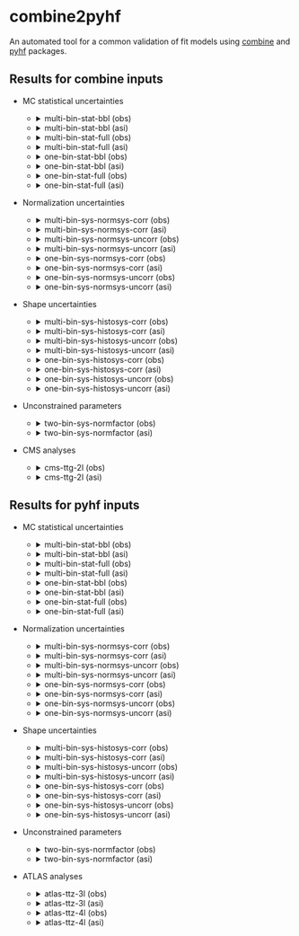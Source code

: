 # combine2pyhf

 An automated tool for a common validation of fit models using [combine](https://github.com/cms-analysis/HiggsAnalysis-CombinedLimit) and [pyhf](https://github.com/scikit-hep/pyhf) packages.

## Results for combine inputs

- MC statistical uncertainties

  - <details>

    <summary>multi-bin-stat-bbl (obs)</summary>

    ![multi-bin-stat-bbl (obs)](results/combine/multi-bin-stat-bbl/hist.png?raw=true)

    ![multi-bin-stat-bbl (obs)](results/combine/multi-bin-stat-bbl/time_obs.png?raw=true)

    ![multi-bin-stat-bbl (obs)](results/combine/multi-bin-stat-bbl/nll_shape_obs.png?raw=true)

    ![multi-bin-stat-bbl (obs)](results/combine/multi-bin-stat-bbl/nll_obs.png?raw=true)

    </details>

  - <details>

    <summary>multi-bin-stat-bbl (asi)</summary>

    ![multi-bin-stat-bbl (asi)](results/combine/multi-bin-stat-bbl/hist.png?raw=true)

    ![multi-bin-stat-bbl (asi)](results/combine/multi-bin-stat-bbl/time_asi.png?raw=true)

    ![multi-bin-stat-bbl (asi)](results/combine/multi-bin-stat-bbl/nll_shape_asi.png?raw=true)

    ![multi-bin-stat-bbl (asi)](results/combine/multi-bin-stat-bbl/nll_asi.png?raw=true)

    </details>

  - <details>

    <summary>multi-bin-stat-full (obs)</summary>

    ![multi-bin-stat-full (obs)](results/combine/multi-bin-stat-full/hist.png?raw=true)

    ![multi-bin-stat-full (obs)](results/combine/multi-bin-stat-full/time_obs.png?raw=true)

    ![multi-bin-stat-full (obs)](results/combine/multi-bin-stat-full/nll_shape_obs.png?raw=true)

    ![multi-bin-stat-full (obs)](results/combine/multi-bin-stat-full/nll_obs.png?raw=true)

    </details>

  - <details>

    <summary>multi-bin-stat-full (asi)</summary>

    ![multi-bin-stat-full (asi)](results/combine/multi-bin-stat-full/hist.png?raw=true)

    ![multi-bin-stat-full (asi)](results/combine/multi-bin-stat-full/time_asi.png?raw=true)

    ![multi-bin-stat-full (asi)](results/combine/multi-bin-stat-full/nll_shape_asi.png?raw=true)

    ![multi-bin-stat-full (asi)](results/combine/multi-bin-stat-full/nll_asi.png?raw=true)

    </details>

  - <details>

    <summary>one-bin-stat-bbl (obs)</summary>

    ![one-bin-stat-bbl (obs)](results/combine/one-bin-stat-bbl/hist.png?raw=true)

    ![one-bin-stat-bbl (obs)](results/combine/one-bin-stat-bbl/time_obs.png?raw=true)

    ![one-bin-stat-bbl (obs)](results/combine/one-bin-stat-bbl/nll_shape_obs.png?raw=true)

    ![one-bin-stat-bbl (obs)](results/combine/one-bin-stat-bbl/nll_obs.png?raw=true)

    </details>

  - <details>

    <summary>one-bin-stat-bbl (asi)</summary>

    ![one-bin-stat-bbl (asi)](results/combine/one-bin-stat-bbl/hist.png?raw=true)

    ![one-bin-stat-bbl (asi)](results/combine/one-bin-stat-bbl/time_asi.png?raw=true)

    ![one-bin-stat-bbl (asi)](results/combine/one-bin-stat-bbl/nll_shape_asi.png?raw=true)

    ![one-bin-stat-bbl (asi)](results/combine/one-bin-stat-bbl/nll_asi.png?raw=true)

    </details>

  - <details>

    <summary>one-bin-stat-full (obs)</summary>

    ![one-bin-stat-full (obs)](results/combine/one-bin-stat-full/hist.png?raw=true)

    ![one-bin-stat-full (obs)](results/combine/one-bin-stat-full/time_obs.png?raw=true)

    ![one-bin-stat-full (obs)](results/combine/one-bin-stat-full/nll_shape_obs.png?raw=true)

    ![one-bin-stat-full (obs)](results/combine/one-bin-stat-full/nll_obs.png?raw=true)

    </details>

  - <details>

    <summary>one-bin-stat-full (asi)</summary>

    ![one-bin-stat-full (asi)](results/combine/one-bin-stat-full/hist.png?raw=true)

    ![one-bin-stat-full (asi)](results/combine/one-bin-stat-full/time_asi.png?raw=true)

    ![one-bin-stat-full (asi)](results/combine/one-bin-stat-full/nll_shape_asi.png?raw=true)

    ![one-bin-stat-full (asi)](results/combine/one-bin-stat-full/nll_asi.png?raw=true)

    </details>

- Normalization uncertainties

  - <details>

    <summary>multi-bin-sys-normsys-corr (obs)</summary>

    ![multi-bin-sys-normsys-corr (obs)](results/combine/multi-bin-sys-normsys-corr/hist.png?raw=true)

    ![multi-bin-sys-normsys-corr (obs)](results/combine/multi-bin-sys-normsys-corr/time_obs.png?raw=true)

    ![multi-bin-sys-normsys-corr (obs)](results/combine/multi-bin-sys-normsys-corr/nll_shape_obs.png?raw=true)

    ![multi-bin-sys-normsys-corr (obs)](results/combine/multi-bin-sys-normsys-corr/nll_obs.png?raw=true)

    </details>

  - <details>

    <summary>multi-bin-sys-normsys-corr (asi)</summary>

    ![multi-bin-sys-normsys-corr (asi)](results/combine/multi-bin-sys-normsys-corr/hist.png?raw=true)

    ![multi-bin-sys-normsys-corr (asi)](results/combine/multi-bin-sys-normsys-corr/time_asi.png?raw=true)

    ![multi-bin-sys-normsys-corr (asi)](results/combine/multi-bin-sys-normsys-corr/nll_shape_asi.png?raw=true)

    ![multi-bin-sys-normsys-corr (asi)](results/combine/multi-bin-sys-normsys-corr/nll_asi.png?raw=true)

    </details>

  - <details>

    <summary>multi-bin-sys-normsys-uncorr (obs)</summary>

    ![multi-bin-sys-normsys-uncorr (obs)](results/combine/multi-bin-sys-normsys-uncorr/hist.png?raw=true)

    ![multi-bin-sys-normsys-uncorr (obs)](results/combine/multi-bin-sys-normsys-uncorr/time_obs.png?raw=true)

    ![multi-bin-sys-normsys-uncorr (obs)](results/combine/multi-bin-sys-normsys-uncorr/nll_shape_obs.png?raw=true)

    ![multi-bin-sys-normsys-uncorr (obs)](results/combine/multi-bin-sys-normsys-uncorr/nll_obs.png?raw=true)

    </details>

  - <details>

    <summary>multi-bin-sys-normsys-uncorr (asi)</summary>

    ![multi-bin-sys-normsys-uncorr (asi)](results/combine/multi-bin-sys-normsys-uncorr/hist.png?raw=true)

    ![multi-bin-sys-normsys-uncorr (asi)](results/combine/multi-bin-sys-normsys-uncorr/time_asi.png?raw=true)

    ![multi-bin-sys-normsys-uncorr (asi)](results/combine/multi-bin-sys-normsys-uncorr/nll_shape_asi.png?raw=true)

    ![multi-bin-sys-normsys-uncorr (asi)](results/combine/multi-bin-sys-normsys-uncorr/nll_asi.png?raw=true)

    </details>

  - <details>

    <summary>one-bin-sys-normsys-corr (obs)</summary>

    ![one-bin-sys-normsys-corr (obs)](results/combine/one-bin-sys-normsys-corr/hist.png?raw=true)

    ![one-bin-sys-normsys-corr (obs)](results/combine/one-bin-sys-normsys-corr/time_obs.png?raw=true)

    ![one-bin-sys-normsys-corr (obs)](results/combine/one-bin-sys-normsys-corr/nll_shape_obs.png?raw=true)

    ![one-bin-sys-normsys-corr (obs)](results/combine/one-bin-sys-normsys-corr/nll_obs.png?raw=true)

    </details>

  - <details>

    <summary>one-bin-sys-normsys-corr (asi)</summary>

    ![one-bin-sys-normsys-corr (asi)](results/combine/one-bin-sys-normsys-corr/hist.png?raw=true)

    ![one-bin-sys-normsys-corr (asi)](results/combine/one-bin-sys-normsys-corr/time_asi.png?raw=true)

    ![one-bin-sys-normsys-corr (asi)](results/combine/one-bin-sys-normsys-corr/nll_shape_asi.png?raw=true)

    ![one-bin-sys-normsys-corr (asi)](results/combine/one-bin-sys-normsys-corr/nll_asi.png?raw=true)

    </details>

  - <details>

    <summary>one-bin-sys-normsys-uncorr (obs)</summary>

    ![one-bin-sys-normsys-uncorr (obs)](results/combine/one-bin-sys-normsys-uncorr/hist.png?raw=true)

    ![one-bin-sys-normsys-uncorr (obs)](results/combine/one-bin-sys-normsys-uncorr/time_obs.png?raw=true)

    ![one-bin-sys-normsys-uncorr (obs)](results/combine/one-bin-sys-normsys-uncorr/nll_shape_obs.png?raw=true)

    ![one-bin-sys-normsys-uncorr (obs)](results/combine/one-bin-sys-normsys-uncorr/nll_obs.png?raw=true)

    </details>

  - <details>

    <summary>one-bin-sys-normsys-uncorr (asi)</summary>

    ![one-bin-sys-normsys-uncorr (asi)](results/combine/one-bin-sys-normsys-uncorr/hist.png?raw=true)

    ![one-bin-sys-normsys-uncorr (asi)](results/combine/one-bin-sys-normsys-uncorr/time_asi.png?raw=true)

    ![one-bin-sys-normsys-uncorr (asi)](results/combine/one-bin-sys-normsys-uncorr/nll_shape_asi.png?raw=true)

    ![one-bin-sys-normsys-uncorr (asi)](results/combine/one-bin-sys-normsys-uncorr/nll_asi.png?raw=true)

    </details>

- Shape uncertainties

  - <details>

    <summary>multi-bin-sys-histosys-corr (obs)</summary>

    ![multi-bin-sys-histosys-corr (obs)](results/combine/multi-bin-sys-histosys-corr/hist.png?raw=true)

    ![multi-bin-sys-histosys-corr (obs)](results/combine/multi-bin-sys-histosys-corr/time_obs.png?raw=true)

    ![multi-bin-sys-histosys-corr (obs)](results/combine/multi-bin-sys-histosys-corr/nll_shape_obs.png?raw=true)

    ![multi-bin-sys-histosys-corr (obs)](results/combine/multi-bin-sys-histosys-corr/nll_obs.png?raw=true)

    </details>

  - <details>

    <summary>multi-bin-sys-histosys-corr (asi)</summary>

    ![multi-bin-sys-histosys-corr (asi)](results/combine/multi-bin-sys-histosys-corr/hist.png?raw=true)

    ![multi-bin-sys-histosys-corr (asi)](results/combine/multi-bin-sys-histosys-corr/time_asi.png?raw=true)

    ![multi-bin-sys-histosys-corr (asi)](results/combine/multi-bin-sys-histosys-corr/nll_shape_asi.png?raw=true)

    ![multi-bin-sys-histosys-corr (asi)](results/combine/multi-bin-sys-histosys-corr/nll_asi.png?raw=true)

    </details>

  - <details>

    <summary>multi-bin-sys-histosys-uncorr (obs)</summary>

    ![multi-bin-sys-histosys-uncorr (obs)](results/combine/multi-bin-sys-histosys-uncorr/hist.png?raw=true)

    ![multi-bin-sys-histosys-uncorr (obs)](results/combine/multi-bin-sys-histosys-uncorr/time_obs.png?raw=true)

    ![multi-bin-sys-histosys-uncorr (obs)](results/combine/multi-bin-sys-histosys-uncorr/nll_shape_obs.png?raw=true)

    ![multi-bin-sys-histosys-uncorr (obs)](results/combine/multi-bin-sys-histosys-uncorr/nll_obs.png?raw=true)

    </details>

  - <details>

    <summary>multi-bin-sys-histosys-uncorr (asi)</summary>

    ![multi-bin-sys-histosys-uncorr (asi)](results/combine/multi-bin-sys-histosys-uncorr/hist.png?raw=true)

    ![multi-bin-sys-histosys-uncorr (asi)](results/combine/multi-bin-sys-histosys-uncorr/time_asi.png?raw=true)

    ![multi-bin-sys-histosys-uncorr (asi)](results/combine/multi-bin-sys-histosys-uncorr/nll_shape_asi.png?raw=true)

    ![multi-bin-sys-histosys-uncorr (asi)](results/combine/multi-bin-sys-histosys-uncorr/nll_asi.png?raw=true)

    </details>

  - <details>

    <summary>one-bin-sys-histosys-corr (obs)</summary>

    ![one-bin-sys-histosys-corr (obs)](results/combine/one-bin-sys-histosys-corr/hist.png?raw=true)

    ![one-bin-sys-histosys-corr (obs)](results/combine/one-bin-sys-histosys-corr/time_obs.png?raw=true)

    ![one-bin-sys-histosys-corr (obs)](results/combine/one-bin-sys-histosys-corr/nll_shape_obs.png?raw=true)

    ![one-bin-sys-histosys-corr (obs)](results/combine/one-bin-sys-histosys-corr/nll_obs.png?raw=true)

    </details>

  - <details>

    <summary>one-bin-sys-histosys-corr (asi)</summary>

    ![one-bin-sys-histosys-corr (asi)](results/combine/one-bin-sys-histosys-corr/hist.png?raw=true)

    ![one-bin-sys-histosys-corr (asi)](results/combine/one-bin-sys-histosys-corr/time_asi.png?raw=true)

    ![one-bin-sys-histosys-corr (asi)](results/combine/one-bin-sys-histosys-corr/nll_shape_asi.png?raw=true)

    ![one-bin-sys-histosys-corr (asi)](results/combine/one-bin-sys-histosys-corr/nll_asi.png?raw=true)

    </details>

  - <details>

    <summary>one-bin-sys-histosys-uncorr (obs)</summary>

    ![one-bin-sys-histosys-uncorr (obs)](results/combine/one-bin-sys-histosys-uncorr/hist.png?raw=true)

    ![one-bin-sys-histosys-uncorr (obs)](results/combine/one-bin-sys-histosys-uncorr/time_obs.png?raw=true)

    ![one-bin-sys-histosys-uncorr (obs)](results/combine/one-bin-sys-histosys-uncorr/nll_shape_obs.png?raw=true)

    ![one-bin-sys-histosys-uncorr (obs)](results/combine/one-bin-sys-histosys-uncorr/nll_obs.png?raw=true)

    </details>

  - <details>

    <summary>one-bin-sys-histosys-uncorr (asi)</summary>

    ![one-bin-sys-histosys-uncorr (asi)](results/combine/one-bin-sys-histosys-uncorr/hist.png?raw=true)

    ![one-bin-sys-histosys-uncorr (asi)](results/combine/one-bin-sys-histosys-uncorr/time_asi.png?raw=true)

    ![one-bin-sys-histosys-uncorr (asi)](results/combine/one-bin-sys-histosys-uncorr/nll_shape_asi.png?raw=true)

    ![one-bin-sys-histosys-uncorr (asi)](results/combine/one-bin-sys-histosys-uncorr/nll_asi.png?raw=true)

    </details>

- Unconstrained parameters

  - <details>

    <summary>two-bin-sys-normfactor (obs)</summary>

    ![two-bin-sys-normfactor (obs)](results/combine/two-bin-sys-normfactor/hist.png?raw=true)

    ![two-bin-sys-normfactor (obs)](results/combine/two-bin-sys-normfactor/time_obs.png?raw=true)

    ![two-bin-sys-normfactor (obs)](results/combine/two-bin-sys-normfactor/nll_shape_obs.png?raw=true)

    ![two-bin-sys-normfactor (obs)](results/combine/two-bin-sys-normfactor/nll_obs.png?raw=true)

    </details>

  - <details>

    <summary>two-bin-sys-normfactor (asi)</summary>

    ![two-bin-sys-normfactor (asi)](results/combine/two-bin-sys-normfactor/hist.png?raw=true)

    ![two-bin-sys-normfactor (asi)](results/combine/two-bin-sys-normfactor/time_asi.png?raw=true)

    ![two-bin-sys-normfactor (asi)](results/combine/two-bin-sys-normfactor/nll_shape_asi.png?raw=true)

    ![two-bin-sys-normfactor (asi)](results/combine/two-bin-sys-normfactor/nll_asi.png?raw=true)

    </details>

- CMS analyses

  - <details>

    <summary>cms-ttg-2l (obs)</summary>

    ![cms-ttg-2l (obs)](results/combine/cms-ttg-2l/hist.png?raw=true)

    ![cms-ttg-2l (obs)](results/combine/cms-ttg-2l/time_obs.png?raw=true)

    ![cms-ttg-2l (obs)](results/combine/cms-ttg-2l/nll_shape_obs.png?raw=true)

    ![cms-ttg-2l (obs)](results/combine/cms-ttg-2l/nll_obs.png?raw=true)

    </details>

  - <details>

    <summary>cms-ttg-2l (asi)</summary>

    ![cms-ttg-2l (asi)](results/combine/cms-ttg-2l/hist.png?raw=true)

    ![cms-ttg-2l (asi)](results/combine/cms-ttg-2l/time_asi.png?raw=true)

    ![cms-ttg-2l (asi)](results/combine/cms-ttg-2l/nll_shape_asi.png?raw=true)

    ![cms-ttg-2l (asi)](results/combine/cms-ttg-2l/nll_asi.png?raw=true)

    </details>

## Results for pyhf inputs

- MC statistical uncertainties

  - <details>

    <summary>multi-bin-stat-bbl (obs)</summary>

    ![multi-bin-stat-bbl (obs)](results/pyhf/multi-bin-stat-bbl/hist.png?raw=true)

    ![multi-bin-stat-bbl (obs)](results/pyhf/multi-bin-stat-bbl/time_obs.png?raw=true)

    ![multi-bin-stat-bbl (obs)](results/pyhf/multi-bin-stat-bbl/nll_shape_obs.png?raw=true)

    ![multi-bin-stat-bbl (obs)](results/pyhf/multi-bin-stat-bbl/nll_obs.png?raw=true)

    </details>

  - <details>

    <summary>multi-bin-stat-bbl (asi)</summary>

    ![multi-bin-stat-bbl (asi)](results/pyhf/multi-bin-stat-bbl/hist.png?raw=true)

    ![multi-bin-stat-bbl (asi)](results/pyhf/multi-bin-stat-bbl/time_asi.png?raw=true)

    ![multi-bin-stat-bbl (asi)](results/pyhf/multi-bin-stat-bbl/nll_shape_asi.png?raw=true)

    ![multi-bin-stat-bbl (asi)](results/pyhf/multi-bin-stat-bbl/nll_asi.png?raw=true)

    </details>

  - <details>

    <summary>multi-bin-stat-full (obs)</summary>

    ![multi-bin-stat-full (obs)](results/pyhf/multi-bin-stat-full/hist.png?raw=true)

    ![multi-bin-stat-full (obs)](results/pyhf/multi-bin-stat-full/time_obs.png?raw=true)

    ![multi-bin-stat-full (obs)](results/pyhf/multi-bin-stat-full/nll_shape_obs.png?raw=true)

    ![multi-bin-stat-full (obs)](results/pyhf/multi-bin-stat-full/nll_obs.png?raw=true)

    </details>

  - <details>

    <summary>multi-bin-stat-full (asi)</summary>

    ![multi-bin-stat-full (asi)](results/pyhf/multi-bin-stat-full/hist.png?raw=true)

    ![multi-bin-stat-full (asi)](results/pyhf/multi-bin-stat-full/time_asi.png?raw=true)

    ![multi-bin-stat-full (asi)](results/pyhf/multi-bin-stat-full/nll_shape_asi.png?raw=true)

    ![multi-bin-stat-full (asi)](results/pyhf/multi-bin-stat-full/nll_asi.png?raw=true)

    </details>

  - <details>

    <summary>one-bin-stat-bbl (obs)</summary>

    ![one-bin-stat-bbl (obs)](results/pyhf/one-bin-stat-bbl/hist.png?raw=true)

    ![one-bin-stat-bbl (obs)](results/pyhf/one-bin-stat-bbl/time_obs.png?raw=true)

    ![one-bin-stat-bbl (obs)](results/pyhf/one-bin-stat-bbl/nll_shape_obs.png?raw=true)

    ![one-bin-stat-bbl (obs)](results/pyhf/one-bin-stat-bbl/nll_obs.png?raw=true)

    </details>

  - <details>

    <summary>one-bin-stat-bbl (asi)</summary>

    ![one-bin-stat-bbl (asi)](results/pyhf/one-bin-stat-bbl/hist.png?raw=true)

    ![one-bin-stat-bbl (asi)](results/pyhf/one-bin-stat-bbl/time_asi.png?raw=true)

    ![one-bin-stat-bbl (asi)](results/pyhf/one-bin-stat-bbl/nll_shape_asi.png?raw=true)

    ![one-bin-stat-bbl (asi)](results/pyhf/one-bin-stat-bbl/nll_asi.png?raw=true)

    </details>

  - <details>

    <summary>one-bin-stat-full (obs)</summary>

    ![one-bin-stat-full (obs)](results/pyhf/one-bin-stat-full/hist.png?raw=true)

    ![one-bin-stat-full (obs)](results/pyhf/one-bin-stat-full/time_obs.png?raw=true)

    ![one-bin-stat-full (obs)](results/pyhf/one-bin-stat-full/nll_shape_obs.png?raw=true)

    ![one-bin-stat-full (obs)](results/pyhf/one-bin-stat-full/nll_obs.png?raw=true)

    </details>

  - <details>

    <summary>one-bin-stat-full (asi)</summary>

    ![one-bin-stat-full (asi)](results/pyhf/one-bin-stat-full/hist.png?raw=true)

    ![one-bin-stat-full (asi)](results/pyhf/one-bin-stat-full/time_asi.png?raw=true)

    ![one-bin-stat-full (asi)](results/pyhf/one-bin-stat-full/nll_shape_asi.png?raw=true)

    ![one-bin-stat-full (asi)](results/pyhf/one-bin-stat-full/nll_asi.png?raw=true)

    </details>

- Normalization uncertainties

  - <details>

    <summary>multi-bin-sys-normsys-corr (obs)</summary>

    ![multi-bin-sys-normsys-corr (obs)](results/pyhf/multi-bin-sys-normsys-corr/hist.png?raw=true)

    ![multi-bin-sys-normsys-corr (obs)](results/pyhf/multi-bin-sys-normsys-corr/time_obs.png?raw=true)

    ![multi-bin-sys-normsys-corr (obs)](results/pyhf/multi-bin-sys-normsys-corr/nll_shape_obs.png?raw=true)

    ![multi-bin-sys-normsys-corr (obs)](results/pyhf/multi-bin-sys-normsys-corr/nll_obs.png?raw=true)

    </details>

  - <details>

    <summary>multi-bin-sys-normsys-corr (asi)</summary>

    ![multi-bin-sys-normsys-corr (asi)](results/pyhf/multi-bin-sys-normsys-corr/hist.png?raw=true)

    ![multi-bin-sys-normsys-corr (asi)](results/pyhf/multi-bin-sys-normsys-corr/time_asi.png?raw=true)

    ![multi-bin-sys-normsys-corr (asi)](results/pyhf/multi-bin-sys-normsys-corr/nll_shape_asi.png?raw=true)

    ![multi-bin-sys-normsys-corr (asi)](results/pyhf/multi-bin-sys-normsys-corr/nll_asi.png?raw=true)

    </details>

  - <details>

    <summary>multi-bin-sys-normsys-uncorr (obs)</summary>

    ![multi-bin-sys-normsys-uncorr (obs)](results/pyhf/multi-bin-sys-normsys-uncorr/hist.png?raw=true)

    ![multi-bin-sys-normsys-uncorr (obs)](results/pyhf/multi-bin-sys-normsys-uncorr/time_obs.png?raw=true)

    ![multi-bin-sys-normsys-uncorr (obs)](results/pyhf/multi-bin-sys-normsys-uncorr/nll_shape_obs.png?raw=true)

    ![multi-bin-sys-normsys-uncorr (obs)](results/pyhf/multi-bin-sys-normsys-uncorr/nll_obs.png?raw=true)

    </details>

  - <details>

    <summary>multi-bin-sys-normsys-uncorr (asi)</summary>

    ![multi-bin-sys-normsys-uncorr (asi)](results/pyhf/multi-bin-sys-normsys-uncorr/hist.png?raw=true)

    ![multi-bin-sys-normsys-uncorr (asi)](results/pyhf/multi-bin-sys-normsys-uncorr/time_asi.png?raw=true)

    ![multi-bin-sys-normsys-uncorr (asi)](results/pyhf/multi-bin-sys-normsys-uncorr/nll_shape_asi.png?raw=true)

    ![multi-bin-sys-normsys-uncorr (asi)](results/pyhf/multi-bin-sys-normsys-uncorr/nll_asi.png?raw=true)

    </details>

  - <details>

    <summary>one-bin-sys-normsys-corr (obs)</summary>

    ![one-bin-sys-normsys-corr (obs)](results/pyhf/one-bin-sys-normsys-corr/hist.png?raw=true)

    ![one-bin-sys-normsys-corr (obs)](results/pyhf/one-bin-sys-normsys-corr/time_obs.png?raw=true)

    ![one-bin-sys-normsys-corr (obs)](results/pyhf/one-bin-sys-normsys-corr/nll_shape_obs.png?raw=true)

    ![one-bin-sys-normsys-corr (obs)](results/pyhf/one-bin-sys-normsys-corr/nll_obs.png?raw=true)

    </details>

  - <details>

    <summary>one-bin-sys-normsys-corr (asi)</summary>

    ![one-bin-sys-normsys-corr (asi)](results/pyhf/one-bin-sys-normsys-corr/hist.png?raw=true)

    ![one-bin-sys-normsys-corr (asi)](results/pyhf/one-bin-sys-normsys-corr/time_asi.png?raw=true)

    ![one-bin-sys-normsys-corr (asi)](results/pyhf/one-bin-sys-normsys-corr/nll_shape_asi.png?raw=true)

    ![one-bin-sys-normsys-corr (asi)](results/pyhf/one-bin-sys-normsys-corr/nll_asi.png?raw=true)

    </details>

  - <details>

    <summary>one-bin-sys-normsys-uncorr (obs)</summary>

    ![one-bin-sys-normsys-uncorr (obs)](results/pyhf/one-bin-sys-normsys-uncorr/hist.png?raw=true)

    ![one-bin-sys-normsys-uncorr (obs)](results/pyhf/one-bin-sys-normsys-uncorr/time_obs.png?raw=true)

    ![one-bin-sys-normsys-uncorr (obs)](results/pyhf/one-bin-sys-normsys-uncorr/nll_shape_obs.png?raw=true)

    ![one-bin-sys-normsys-uncorr (obs)](results/pyhf/one-bin-sys-normsys-uncorr/nll_obs.png?raw=true)

    </details>

  - <details>

    <summary>one-bin-sys-normsys-uncorr (asi)</summary>

    ![one-bin-sys-normsys-uncorr (asi)](results/pyhf/one-bin-sys-normsys-uncorr/hist.png?raw=true)

    ![one-bin-sys-normsys-uncorr (asi)](results/pyhf/one-bin-sys-normsys-uncorr/time_asi.png?raw=true)

    ![one-bin-sys-normsys-uncorr (asi)](results/pyhf/one-bin-sys-normsys-uncorr/nll_shape_asi.png?raw=true)

    ![one-bin-sys-normsys-uncorr (asi)](results/pyhf/one-bin-sys-normsys-uncorr/nll_asi.png?raw=true)

    </details>

- Shape uncertainties

  - <details>

    <summary>multi-bin-sys-histosys-corr (obs)</summary>

    ![multi-bin-sys-histosys-corr (obs)](results/pyhf/multi-bin-sys-histosys-corr/hist.png?raw=true)

    ![multi-bin-sys-histosys-corr (obs)](results/pyhf/multi-bin-sys-histosys-corr/time_obs.png?raw=true)

    ![multi-bin-sys-histosys-corr (obs)](results/pyhf/multi-bin-sys-histosys-corr/nll_shape_obs.png?raw=true)

    ![multi-bin-sys-histosys-corr (obs)](results/pyhf/multi-bin-sys-histosys-corr/nll_obs.png?raw=true)

    </details>

  - <details>

    <summary>multi-bin-sys-histosys-corr (asi)</summary>

    ![multi-bin-sys-histosys-corr (asi)](results/pyhf/multi-bin-sys-histosys-corr/hist.png?raw=true)

    ![multi-bin-sys-histosys-corr (asi)](results/pyhf/multi-bin-sys-histosys-corr/time_asi.png?raw=true)

    ![multi-bin-sys-histosys-corr (asi)](results/pyhf/multi-bin-sys-histosys-corr/nll_shape_asi.png?raw=true)

    ![multi-bin-sys-histosys-corr (asi)](results/pyhf/multi-bin-sys-histosys-corr/nll_asi.png?raw=true)

    </details>

  - <details>

    <summary>multi-bin-sys-histosys-uncorr (obs)</summary>

    ![multi-bin-sys-histosys-uncorr (obs)](results/pyhf/multi-bin-sys-histosys-uncorr/hist.png?raw=true)

    ![multi-bin-sys-histosys-uncorr (obs)](results/pyhf/multi-bin-sys-histosys-uncorr/time_obs.png?raw=true)

    ![multi-bin-sys-histosys-uncorr (obs)](results/pyhf/multi-bin-sys-histosys-uncorr/nll_shape_obs.png?raw=true)

    ![multi-bin-sys-histosys-uncorr (obs)](results/pyhf/multi-bin-sys-histosys-uncorr/nll_obs.png?raw=true)

    </details>

  - <details>

    <summary>multi-bin-sys-histosys-uncorr (asi)</summary>

    ![multi-bin-sys-histosys-uncorr (asi)](results/pyhf/multi-bin-sys-histosys-uncorr/hist.png?raw=true)

    ![multi-bin-sys-histosys-uncorr (asi)](results/pyhf/multi-bin-sys-histosys-uncorr/time_asi.png?raw=true)

    ![multi-bin-sys-histosys-uncorr (asi)](results/pyhf/multi-bin-sys-histosys-uncorr/nll_shape_asi.png?raw=true)

    ![multi-bin-sys-histosys-uncorr (asi)](results/pyhf/multi-bin-sys-histosys-uncorr/nll_asi.png?raw=true)

    </details>

  - <details>

    <summary>one-bin-sys-histosys-corr (obs)</summary>

    ![one-bin-sys-histosys-corr (obs)](results/pyhf/one-bin-sys-histosys-corr/hist.png?raw=true)

    ![one-bin-sys-histosys-corr (obs)](results/pyhf/one-bin-sys-histosys-corr/time_obs.png?raw=true)

    ![one-bin-sys-histosys-corr (obs)](results/pyhf/one-bin-sys-histosys-corr/nll_shape_obs.png?raw=true)

    ![one-bin-sys-histosys-corr (obs)](results/pyhf/one-bin-sys-histosys-corr/nll_obs.png?raw=true)

    </details>

  - <details>

    <summary>one-bin-sys-histosys-corr (asi)</summary>

    ![one-bin-sys-histosys-corr (asi)](results/pyhf/one-bin-sys-histosys-corr/hist.png?raw=true)

    ![one-bin-sys-histosys-corr (asi)](results/pyhf/one-bin-sys-histosys-corr/time_asi.png?raw=true)

    ![one-bin-sys-histosys-corr (asi)](results/pyhf/one-bin-sys-histosys-corr/nll_shape_asi.png?raw=true)

    ![one-bin-sys-histosys-corr (asi)](results/pyhf/one-bin-sys-histosys-corr/nll_asi.png?raw=true)

    </details>

  - <details>

    <summary>one-bin-sys-histosys-uncorr (obs)</summary>

    ![one-bin-sys-histosys-uncorr (obs)](results/pyhf/one-bin-sys-histosys-uncorr/hist.png?raw=true)

    ![one-bin-sys-histosys-uncorr (obs)](results/pyhf/one-bin-sys-histosys-uncorr/time_obs.png?raw=true)

    ![one-bin-sys-histosys-uncorr (obs)](results/pyhf/one-bin-sys-histosys-uncorr/nll_shape_obs.png?raw=true)

    ![one-bin-sys-histosys-uncorr (obs)](results/pyhf/one-bin-sys-histosys-uncorr/nll_obs.png?raw=true)

    </details>

  - <details>

    <summary>one-bin-sys-histosys-uncorr (asi)</summary>

    ![one-bin-sys-histosys-uncorr (asi)](results/pyhf/one-bin-sys-histosys-uncorr/hist.png?raw=true)

    ![one-bin-sys-histosys-uncorr (asi)](results/pyhf/one-bin-sys-histosys-uncorr/time_asi.png?raw=true)

    ![one-bin-sys-histosys-uncorr (asi)](results/pyhf/one-bin-sys-histosys-uncorr/nll_shape_asi.png?raw=true)

    ![one-bin-sys-histosys-uncorr (asi)](results/pyhf/one-bin-sys-histosys-uncorr/nll_asi.png?raw=true)

    </details>

- Unconstrained parameters

  - <details>

    <summary>two-bin-sys-normfactor (obs)</summary>

    ![two-bin-sys-normfactor (obs)](results/pyhf/two-bin-sys-normfactor/hist.png?raw=true)

    ![two-bin-sys-normfactor (obs)](results/pyhf/two-bin-sys-normfactor/time_obs.png?raw=true)

    ![two-bin-sys-normfactor (obs)](results/pyhf/two-bin-sys-normfactor/nll_shape_obs.png?raw=true)

    ![two-bin-sys-normfactor (obs)](results/pyhf/two-bin-sys-normfactor/nll_obs.png?raw=true)

    </details>

  - <details>

    <summary>two-bin-sys-normfactor (asi)</summary>

    ![two-bin-sys-normfactor (asi)](results/pyhf/two-bin-sys-normfactor/hist.png?raw=true)

    ![two-bin-sys-normfactor (asi)](results/pyhf/two-bin-sys-normfactor/time_asi.png?raw=true)

    ![two-bin-sys-normfactor (asi)](results/pyhf/two-bin-sys-normfactor/nll_shape_asi.png?raw=true)

    ![two-bin-sys-normfactor (asi)](results/pyhf/two-bin-sys-normfactor/nll_asi.png?raw=true)

    </details>

- ATLAS analyses

  - <details>

    <summary>atlas-ttz-3l (obs)</summary>

    ![atlas-ttz-3l (obs)](results/pyhf/atlas-ttz-3l/hist.png?raw=true)

    ![atlas-ttz-3l (obs)](results/pyhf/atlas-ttz-3l/time_obs.png?raw=true)

    ![atlas-ttz-3l (obs)](results/pyhf/atlas-ttz-3l/nll_shape_obs.png?raw=true)

    ![atlas-ttz-3l (obs)](results/pyhf/atlas-ttz-3l/nll_obs.png?raw=true)

    </details>

  - <details>

    <summary>atlas-ttz-3l (asi)</summary>

    ![atlas-ttz-3l (asi)](results/pyhf/atlas-ttz-3l/hist.png?raw=true)

    ![atlas-ttz-3l (asi)](results/pyhf/atlas-ttz-3l/time_asi.png?raw=true)

    ![atlas-ttz-3l (asi)](results/pyhf/atlas-ttz-3l/nll_shape_asi.png?raw=true)

    ![atlas-ttz-3l (asi)](results/pyhf/atlas-ttz-3l/nll_asi.png?raw=true)

    </details>

  - <details>

    <summary>atlas-ttz-4l (obs)</summary>

    ![atlas-ttz-4l (obs)](results/pyhf/atlas-ttz-4l/hist.png?raw=true)

    ![atlas-ttz-4l (obs)](results/pyhf/atlas-ttz-4l/time_obs.png?raw=true)

    ![atlas-ttz-4l (obs)](results/pyhf/atlas-ttz-4l/nll_shape_obs.png?raw=true)

    ![atlas-ttz-4l (obs)](results/pyhf/atlas-ttz-4l/nll_obs.png?raw=true)

    </details>

  - <details>

    <summary>atlas-ttz-4l (asi)</summary>

    ![atlas-ttz-4l (asi)](results/pyhf/atlas-ttz-4l/hist.png?raw=true)

    ![atlas-ttz-4l (asi)](results/pyhf/atlas-ttz-4l/time_asi.png?raw=true)

    ![atlas-ttz-4l (asi)](results/pyhf/atlas-ttz-4l/nll_shape_asi.png?raw=true)

    ![atlas-ttz-4l (asi)](results/pyhf/atlas-ttz-4l/nll_asi.png?raw=true)

    </details>

